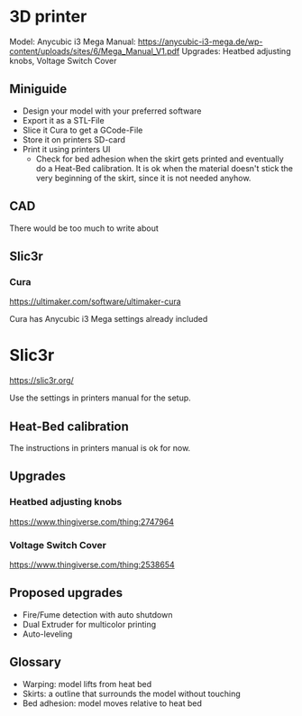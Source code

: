 # 3D printer

Model: Anycubic i3 Mega
Manual: https://anycubic-i3-mega.de/wp-content/uploads/sites/6/Mega_Manual_V1.pdf
Upgrades: Heatbed adjusting knobs, Voltage Switch Cover

## Miniguide

- Design your model with your preferred software 
- Export it as a STL-File
- Slice it Cura to get a GCode-File
- Store it on printers SD-card
- Print it using printers UI 
  - Check for bed adhesion when the skirt gets printed and eventually do a Heat-Bed calibration. It is ok when the material doesn't stick the very beginning of the skirt, since it is not needed anyhow.
  
## CAD

There would be too much to write about

## Slic3r
 
### Cura

https://ultimaker.com/software/ultimaker-cura

Cura has Anycubic i3 Mega settings already included

# Slic3r

https://slic3r.org/

Use the settings in printers manual for the setup.
  
## Heat-Bed calibration

The instructions in printers manual is ok for now.

## Upgrades

### Heatbed adjusting knobs

https://www.thingiverse.com/thing:2747964

### Voltage Switch Cover

https://www.thingiverse.com/thing:2538654

## Proposed upgrades

- Fire/Fume detection with auto shutdown
- Dual Extruder for multicolor printing
- Auto-leveling

## Glossary

- Warping: model lifts from heat bed
- Skirts: a outline that surrounds the model without touching
- Bed adhesion: model moves relative to heat bed
